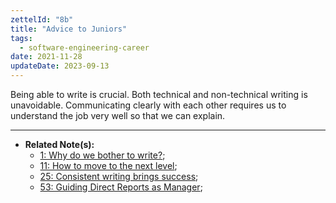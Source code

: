 ```yaml
---
zettelId: "8b"
title: "Advice to Juniors"
tags:
  - software-engineering-career
date: 2021-11-28
updateDate: 2023-09-13
---
```


Being able to write is crucial. Both technical and non-technical writing is unavoidable. Communicating clearly with each other requires us to understand the job very well so that we can explain.

---

- **Related Note(s):**
  - [1: Why do we bother to write?](/notes/1/);
  - [11: How to move to the next level](/notes/11/);
  - [25: Consistent writing brings success](/notes/25/);
  - [53: Guiding Direct Reports as Manager](/notes/53/);
